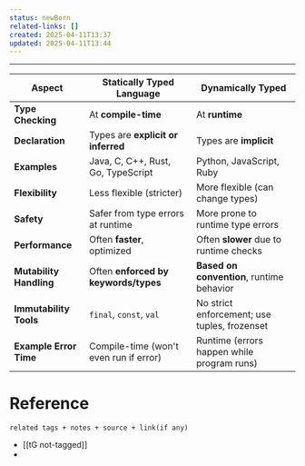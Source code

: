 ```yaml
---
status: newBorn
related-links: []
created: 2025-04-11T13:37
updated: 2025-04-11T13:44
---
```

---

| **Aspect**              | **Statically Typed Language**          | **Dynamically Typed**                        |
| ----------------------- | -------------------------------------- | -------------------------------------------- |
| **Type Checking**       | At **compile-time**                    | At **runtime**                               |
| **Declaration**         | Types are **explicit or inferred**     | Types are **implicit**                       |
| **Examples**            | Java, C, C++, Rust, Go, TypeScript     | Python, JavaScript, Ruby                     |
| **Flexibility**         | Less flexible (stricter)               | More flexible (can change types)             |
| **Safety**              | Safer from type errors at runtime      | More prone to runtime type errors            |
| **Performance**         | Often **faster**, optimized            | Often **slower** due to runtime checks       |
| **Mutability Handling** | Often **enforced by keywords/types**   | **Based on convention**, runtime behavior    |
| **Immutability Tools**  | `final`, `const`, `val`                | No strict enforcement; use tuples, frozenset |
| **Example Error Time**  | Compile-time (won't even run if error) | Runtime (errors happen while program runs)   |

# Reference
`related tags + notes + source + link(if any)`
 
- [[tG not-tagged]]
- 